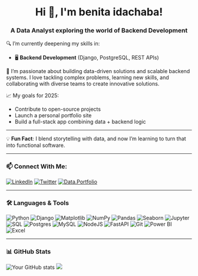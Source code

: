 <h1 align="center">Hi 👋, I'm benita idachaba!</h1>
<h3 align="center">A Data Analyst exploring the world of Backend Development</h3>

🔍 I’m currently deepening my skills in:
- 🖥️ **Backend Development** (Django, PostgreSQL, REST APIs)

🚀 I’m passionate about building data-driven solutions and scalable backend systems. I love tackling complex problems, learning new skills, and collaborating with diverse teams to create innovative solutions.

📈 My goals for 2025:
- Contribute to open-source projects
- Launch a personal portfolio site
- Build a full-stack app combining data + backend logic

---

💡 **Fun Fact**: I blend storytelling with data, and now I’m learning to turn that into functional software.

---

### 📫 Connect With Me:
[![LinkedIn](https://img.shields.io/badge/LinkedIn-blue?style=flat&logo=linkedin)](www.linkedin.com/in/benita-idachaba-24450629b)
[![Twitter](https://img.shields.io/badge/Twitter-black?style=flat&logo=twitter)](https://x.com/iamben_ita)
[![Data.Portfolio](https://img.shields.io/badge/Portfolio-grey?style=flat)](https://www.datascienceportfol.io/benitaid2004)

---

### 🛠️ Languages & Tools

![Python](https://img.shields.io/badge/-Python-3776AB?style=flat-square&logo=python&logoColor=white)
![Django](https://img.shields.io/badge/-Django-092E20?style=flat-square&logo=django&logoColor=white)
![Matplotlib](https://img.shields.io/badge/Matplotlib-%23ffffff.svg?style=for-the-badge&logo=Matplotlib&logoColor=black) 
![NumPy](https://img.shields.io/badge/numpy-%23013243.svg?style=for-the-badge&logo=numpy&logoColor=white)
![Pandas](https://img.shields.io/badge/Pandas-150458?style=for-the-badge&logo=pandas&logoColor=white)
![Seaborn](https://img.shields.io/badge/Seaborn-2C2D72?style=for-the-badge&logo=seaborn&logoColor=white)
![Jupyter](https://img.shields.io/badge/Jupyter-F37626?style=for-the-badge&logo=jupyter&logoColor=white)
![SQL](https://img.shields.io/badge/-SQL-003B57?style=flat-square&logo=postgresql&logoColor=white)
![Postgres](https://img.shields.io/badge/postgres-%23316192.svg?style=for-the-badge&logo=postgresql&logoColor=white)
![MySQL](https://img.shields.io/badge/mysql-4479A1.svg?style=for-the-badge&logo=mysql&logoColor=white)
![NodeJS](https://img.shields.io/badge/node.js-6DA55F?style=for-the-badge&logo=node.js&logoColor=white)
![FastAPI](https://img.shields.io/badge/FastAPI-009688?style=for-the-badge&logo=fastapi&logoColor=white)
![Git](https://img.shields.io/badge/-Git-F05032?style=flat-square&logo=git&logoColor=white)
![Power BI](https://img.shields.io/badge/-PowerBI-F2C811?style=flat-square&logo=powerbi&logoColor=black)
![Excel](https://img.shields.io/badge/Microsoft%20Excel-217346?style=for-the-badge&logo=microsoft-excel&logoColor=white)


---

### 📊 GitHub Stats
![Your GitHub stats](https://github-readme-stats.vercel.app/api?username=benitaidachaba&show_icons=true&theme=radical)
![](https://nirzak-streak-stats.vercel.app/?user=benitaidachaba&theme=tokyonight&hide_border=false)<br/>
